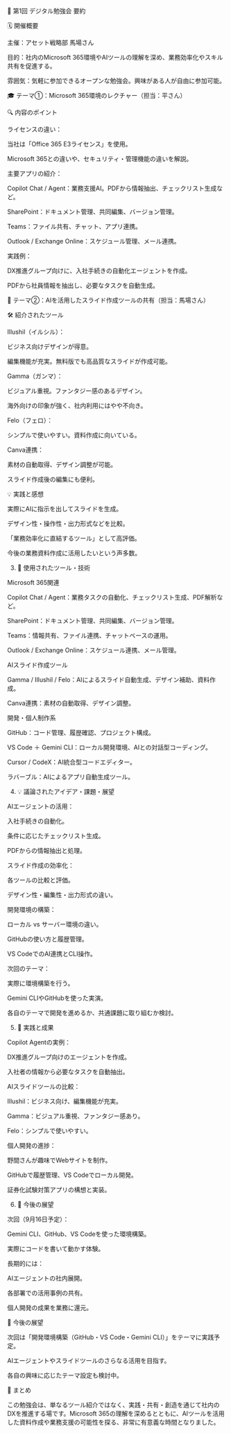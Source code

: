 🧠 第1回 デジタル勉強会 要約 

🗓 開催概要 

主催：アセット戦略部 馬場さん 

目的：社内のMicrosoft 365環境やAIツールの理解を深め、業務効率化やスキル共有を促進する。 

雰囲気：気軽に参加できるオープンな勉強会。興味がある人が自由に参加可能。 

 
 

🎓 テーマ①：Microsoft 365環境のレクチャー（担当：平さん） 

🔍 内容のポイント 

ライセンスの違い： 

当社は「Office 365 E3ライセンス」を使用。 

Microsoft 365との違いや、セキュリティ・管理機能の違いを解説。 

主要アプリの紹介： 

Copilot Chat / Agent：業務支援AI。PDFから情報抽出、チェックリスト生成など。 

SharePoint：ドキュメント管理、共同編集、バージョン管理。 

Teams：ファイル共有、チャット、アプリ連携。 

Outlook / Exchange Online：スケジュール管理、メール連携。 

実践例： 

DX推進グループ向けに、入社手続きの自動化エージェントを作成。 

PDFから社員情報を抽出し、必要なタスクを自動生成。 

 
 

🎨 テーマ②：AIを活用したスライド作成ツールの共有（担当：馬場さん） 

🛠 紹介されたツール 

Illushil（イルシル）： 

ビジネス向けデザインが得意。 

編集機能が充実。無料版でも高品質なスライドが作成可能。 

Gamma（ガンマ）： 

ビジュアル重視。ファンタジー感のあるデザイン。 

海外向けの印象が強く、社内利用にはやや不向き。 

Felo（フェロ）： 

シンプルで使いやすい。資料作成に向いている。 

Canva連携： 

素材の自動取得、デザイン調整が可能。 

スライド作成後の編集にも便利。 

💡 実践と感想 

実際にAIに指示を出してスライドを生成。 

デザイン性・操作性・出力形式などを比較。 

「業務効率化に直結するツール」として高評価。 

今後の業務資料作成に活用したいという声多数。 

 
 

3. 🧰 使用されたツール・技術 

Microsoft 365関連 

Copilot Chat / Agent：業務タスクの自動化、チェックリスト生成、PDF解析など。 

SharePoint：ドキュメント管理、共同編集、バージョン管理。 

Teams：情報共有、ファイル連携、チャットベースの運用。 

Outlook / Exchange Online：スケジュール連携、メール管理。 

AIスライド作成ツール 

Gamma / Illushil / Felo：AIによるスライド自動生成、デザイン補助、資料作成。 

Canva連携：素材の自動取得、デザイン調整。 

開発・個人制作系 

GitHub：コード管理、履歴確認、プロジェクト構成。 

VS Code ＋ Gemini CLI：ローカル開発環境、AIとの対話型コーディング。 

Cursor / CodeX：AI統合型コードエディター。 

ラバーブル：AIによるアプリ自動生成ツール。 

 
 

4. 💡 議論されたアイデア・課題・展望 

AIエージェントの活用： 

入社手続きの自動化。 

条件に応じたチェックリスト生成。 

PDFからの情報抽出と処理。 

スライド作成の効率化： 

各ツールの比較と評価。 

デザイン性・編集性・出力形式の違い。 

開発環境の構築： 

ローカル vs サーバー環境の違い。 

GitHubの使い方と履歴管理。 

VS CodeでのAI連携とCLI操作。 

次回のテーマ： 

実際に環境構築を行う。 

Gemini CLIやGitHubを使った実演。 

各自のテーマで開発を進めるか、共通課題に取り組むか検討。 

 
 

5. 🧪 実践と成果 

Copilot Agentの実例： 

DX推進グループ向けのエージェントを作成。 

入社者の情報から必要なタスクを自動抽出。 

AIスライドツールの比較： 

Illushil：ビジネス向け、編集機能が充実。 

Gamma：ビジュアル重視、ファンタジー感あり。 

Felo：シンプルで使いやすい。 

個人開発の進捗： 

野間さんが趣味でWebサイトを制作。 

GitHubで履歴管理、VS Codeでローカル開発。 

証券化試験対策アプリの構想と実装。 

 
 

6. 🔮 今後の展望 

次回（9月16日予定）： 

Gemini CLI、GitHub、VS Codeを使った環境構築。 

実際にコードを書いて動かす体験。 

長期的には： 

AIエージェントの社内展開。 

各部署での活用事例の共有。 

個人開発の成果を業務に還元。 

 

 

 

 

 

🔮 今後の展望 

次回は「開発環境構築（GitHub・VS Code・Gemini CLI）」をテーマに実践予定。 

AIエージェントやスライドツールのさらなる活用を目指す。 

各自の興味に応じたテーマ設定も検討中。 

 
 

📝 まとめ 

この勉強会は、単なるツール紹介ではなく、実践・共有・創造を通じて社内のDXを推進する場です。Microsoft 365の理解を深めるとともに、AIツールを活用した資料作成や業務支援の可能性を探る、非常に有意義な時間となりました。 

 